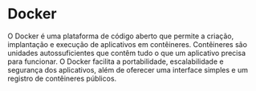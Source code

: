 # Docker

O Docker é uma plataforma de código aberto que permite a criação, implantação e execução de aplicativos em contêineres. Contêineres são unidades autossuficientes que contêm tudo o que um aplicativo precisa para funcionar. O Docker facilita a portabilidade, escalabilidade e segurança dos aplicativos, além de oferecer uma interface simples e um registro de contêineres públicos.
